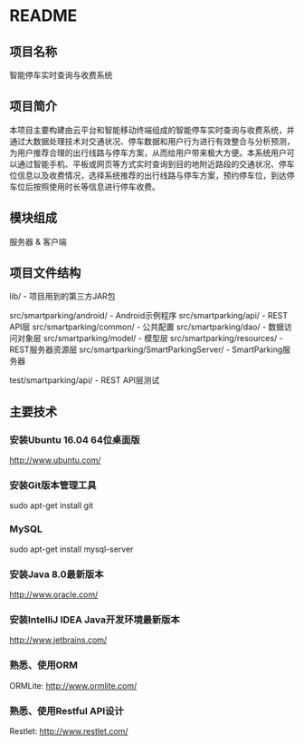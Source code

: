 ﻿# README

## 项目名称

智能停车实时查询与收费系统

## 项目简介

本项目主要构建由云平台和智能移动终端组成的智能停车实时查询与收费系统，并通过大数据处理技术对交通状况、停车数据和用户行为进行有效整合与分析预测，为用户推荐合理的出行线路与停车方案，从而给用户带来极大方便。本系统用户可以通过智能手机、平板或网页等方式实时查询到目的地附近路段的交通状况、停车位信息以及收费情况，选择系统推荐的出行线路与停车方案，预约停车位，到达停车位后按照使用时长等信息进行停车收费。

## 模块组成

服务器 & 客户端

## 项目文件结构


lib/ - 项目用到的第三方JAR包

src/smartparking/android/  - Android示例程序
src/smartparking/api/ - REST API层
src/smartparking/common/ - 公共配置
src/smartparking/dao/ - 数据访问对象层
src/smartparking/model/ - 模型层
src/smartparking/resources/ - REST服务器资源层
src/smartparking/SmartParkingServer/ - SmartParking服务器

test/smartparking/api/ - REST API层测试

## 主要技术

### 安装Ubuntu 16.04 64位桌面版

http://www.ubuntu.com/

### 安装Git版本管理工具

sudo apt-get install git

### MySQL

sudo apt-get install mysql-server

### 安装Java 8.0最新版本

http://www.oracle.com/

### 安装IntelliJ IDEA Java开发环境最新版本

http://www.jetbrains.com/

### 熟悉、使用ORM

ORMLite:
http://www.ormlite.com/

### 熟悉、使用Restful API设计

Restlet:
http://www.restlet.com/

